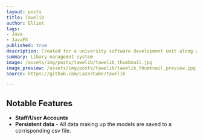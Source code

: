 ```yaml
---
layout: posts
title: Tawelib
author: Elliot
tags:
- Java
- JavaFX
published: true
description: Created for a university software development unit along with other students. We had to create a simple library management system that was to be run on a single machine with data being persistent between runtimes. We weren't allow to use a database, hence the weird .csv data loading. Written in Java with JavaFx for the UI.
summary: Libary managemnt system
image: /assets/img/posts/tawelib/tawelib_thumbnail.jpg
image_preview: /assets/img/posts/tawelib/tawelib_thumbnail_preview.jpg
source: https://github.com/LazerCube/tawelib

---
```


## Notable Features

- **Staff/User Accounts**
- **Persistent data** - All data making up the models are saved to a corrisponding csv file.
